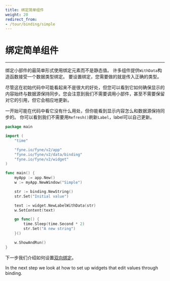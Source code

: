 ```yaml
---
title: 绑定简单组件
weight: 20
redirect_from:
- /tour/binding/simple
---
```


# 绑定简单组件
---

绑定小部件的最简单形式使用绑定元素而不是静态值。
许多组件提供`WithData`构造函数接受一个数据类型绑定。
要设置绑定，您需要做的就是传入正确的类型。

尽管这在初始代码中可能看起来不是很大的好处，但您可以看到它如何确保显示的内容始终与数据源保持同步。您会注意到我们不需要调用小部件，甚至不需要保留对它的引用，但它会相应地更新。

一开始可能在代码中看它没有什么用处，但你能看到显示内容怎么和数据源保持同步的。
你可以看到我们不需要用`Refresh()`刷新`Label`，label可以自己更新。

```go
package main

import (
	"time"

	"fyne.io/fyne/v2/app"
	"fyne.io/fyne/v2/data/binding"
	"fyne.io/fyne/v2/widget"
)

func main() {
	myApp := app.New()
	w := myApp.NewWindow("Simple")

	str := binding.NewString()
	str.Set("Initial value")

	text := widget.NewLabelWithData(str)
	w.SetContent(text)

	go func() {
		time.Sleep(time.Second * 2)
		str.Set("A new string")
	}()

	w.ShowAndRun()
}
```

下一步我们介绍如何设置[双向绑定](twoway)。

In the next step we look at how to set up widgets 
that edit values through  binding.
